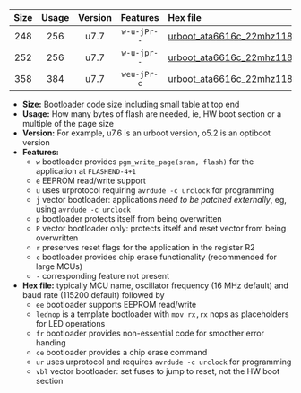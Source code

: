 |Size|Usage|Version|Features|Hex file|
|:-:|:-:|:-:|:-:|:--|
|248|256|u7.7|`w-u-jPr--`|[urboot_ata6616c_22mhz1184_460800bps_lednop_ur_vbl.hex](https://raw.githubusercontent.com/stefanrueger/urboot.hex/main/mcus/ata6616c/fcpu_22mhz1184/460800_bps/urboot_ata6616c_22mhz1184_460800bps_lednop_ur_vbl.hex)|
|252|256|u7.7|`w-u-jpr--`|[urboot_ata6616c_22mhz1184_460800bps_lednop_fr_ur_vbl.hex](https://raw.githubusercontent.com/stefanrueger/urboot.hex/main/mcus/ata6616c/fcpu_22mhz1184/460800_bps/urboot_ata6616c_22mhz1184_460800bps_lednop_fr_ur_vbl.hex)|
|358|384|u7.7|`weu-jPr-c`|[urboot_ata6616c_22mhz1184_460800bps_ee_lednop_fr_ce_ur_vbl.hex](https://raw.githubusercontent.com/stefanrueger/urboot.hex/main/mcus/ata6616c/fcpu_22mhz1184/460800_bps/urboot_ata6616c_22mhz1184_460800bps_ee_lednop_fr_ce_ur_vbl.hex)|

- **Size:** Bootloader code size including small table at top end
- **Usage:** How many bytes of flash are needed, ie, HW boot section or a multiple of the page size
- **Version:** For example, u7.6 is an urboot version, o5.2 is an optiboot version
- **Features:**
  + `w` bootloader provides `pgm_write_page(sram, flash)` for the application at `FLASHEND-4+1`
  + `e` EEPROM read/write support
  + `u` uses urprotocol requiring `avrdude -c urclock` for programming
  + `j` vector bootloader: applications *need to be patched externally*, eg, using `avrdude -c urclock`
  + `p` bootloader protects itself from being overwritten
  + `P` vector bootloader only: protects itself and reset vector from being overwritten
  + `r` preserves reset flags for the application in the register R2
  + `c` bootloader provides chip erase functionality (recommended for large MCUs)
  + `-` corresponding feature not present
- **Hex file:** typically MCU name, oscillator frequency (16 MHz default) and baud rate (115200 default) followed by
  + `ee` bootloader supports EEPROM read/write
  + `lednop` is a template bootloader with `mov rx,rx` nops as placeholders for LED operations
  + `fr` bootloader provides non-essential code for smoother error handing
  + `ce` bootloader provides a chip erase command
  + `ur` uses urprotocol and requires `avrdude -c urclock` for programming
  + `vbl` vector bootloader: set fuses to jump to reset, not the HW boot section
